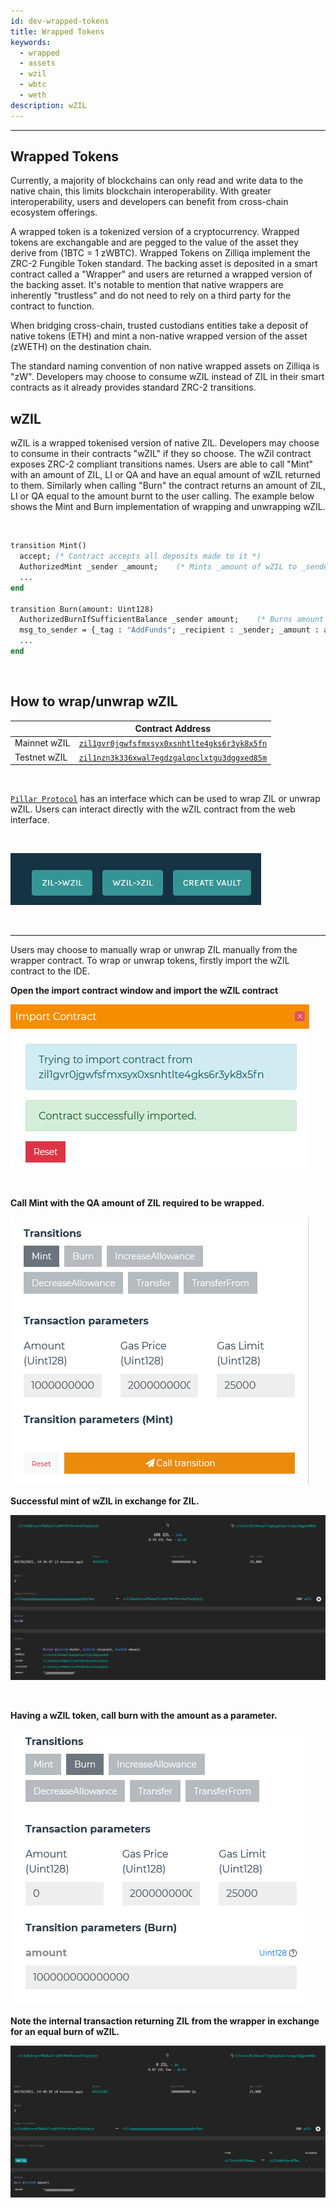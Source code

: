 ```yaml
---
id: dev-wrapped-tokens
title: Wrapped Tokens
keywords:
  - wrapped
  - assets
  - wzil
  - wbtc
  - weth
description: wZIL
---
```


---

## Wrapped Tokens
Currently, a majority of blockchains can only read and write data to the native chain, this limits blockchain interoperability. With greater interoperability, users and developers can benefit from cross-chain ecosystem offerings. 

A wrapped token is a tokenized version of a cryptocurrency. Wrapped tokens are exchangable and are pegged to the value of the asset they derive from (1BTC = 1 zWBTC). Wrapped Tokens on Zilliqa implement the ZRC-2 Fungible Token standard. The backing asset is deposited in a smart contract called a "Wrapper" and users are returned a wrapped version of the backing asset. It's notable to mention that native wrappers are inherently "trustless" and do not need to rely on a third party for the contract to function. 

When bridging cross-chain, trusted custodians entities take a deposit of native tokens (ETH) and mint a non-native wrapped version of the asset (zWETH) on the destination chain. 

The standard naming convention of non native wrapped assets on Zilliqa is "zW". Developers may choose to consume wZIL instead of ZIL in their smart contracts as it already provides standard ZRC-2 transitions.

## wZIL

wZIL is a wrapped tokenised version of native ZIL. Developers may choose to consume in their contracts "wZIL" if they so choose.
The wZil contract exposes ZRC-2 compliant transitions names. Users are able to call "Mint" with an amount of ZIL, LI or QA and have an equal amount of wZIL returned to them. Similarly when calling "Burn" the contract returns an amount of ZIL, LI or QA equal to the amount burnt to the user calling. The example below shows the Mint and Burn implementation of wrapping and unwrapping wZIL.

<br />

```ocaml
transition Mint()
  accept; (* Contract accepts all deposits made to it *)
  AuthorizedMint _sender _amount;    (* Mints _amount of wZIL to _sender *)
  ...
end

transition Burn(amount: Uint128)
  AuthorizedBurnIfSufficientBalance _sender amount;    (* Burns amount *)
  msg_to_sender = {_tag : "AddFunds"; _recipient : _sender; _amount : amount};    (* Returns _amount of ZIL to _sender *)
  ...
end
```

<br />

## How to wrap/unwrap wZIL

|               | Contract Address                                                                                                                                |
| ------------- | ----------------------------------------------------------------------------------------------------------------------------------------------- |
| Mainnet wZIL  | [`zil1gvr0jgwfsfmxsyx0xsnhtlte4gks6r3yk8x5fn`](https://viewblock.io/zilliqa/address/zil1gvr0jgwfsfmxsyx0xsnhtlte4gks6r3yk8x5fn)                 |
| Testnet wZIL  | [`zil1nzn3k336xwal7egdzgalqnclxtgu3dggxed85m`](https://viewblock.io/zilliqa/address/zil1nzn3k336xwal7egdzgalqnclxtgu3dggxed85m?network=testnet) |

<br />

 [`Pillar Protocol`](https://app.pillarprotocol.com/vaultFactory/WZIL) has an interface which can be used to wrap ZIL or unwrap wZIL. 
Users can interact directly with the wZIL contract from the web interface.

<br />

<b>  </b>

![Docusaurus](/img/dev/wzil/pillar_wzil.png)

<br /> 

<hr />

Users may choose to manually wrap or unwrap ZIL manually from the wrapper contract. To wrap or unwrap tokens, firstly import the wZIL contract to the IDE.

<b> Open the import contract window and import the wZIL contract </b>

![Docusaurus](/img/dev/wzil/import_contract_1.png)

<br />

<b> Call Mint with the QA amount of ZIL required to be wrapped. </b>

![Docusaurus](/img/dev/wzil/mint_wzil_1.png)

<b> Successful mint of wZIL in exchange for ZIL. </b>

![Docusaurus](/img/dev/wzil/mint_wzil_2.png)

<br />

<b> Having a wZIL token, call burn with the amount as a parameter.</b>

![Docusaurus](/img/dev/wzil/burn_wzil_1.png)

<b> Note the internal transaction returning ZIL from the wrapper in exchange for an equal burn of wZIL.</b>

![Docusaurus](/img/dev/wzil/burn_wzil_2.png)
